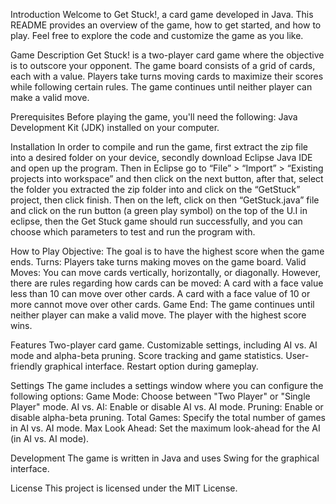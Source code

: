 Introduction
Welcome to Get Stuck!, a card game developed in Java. This README provides an overview of the game, how to get started, and how to play. Feel free to explore the code and customize the game as you like.

Game Description
Get Stuck! is a two-player card game where the objective is to outscore your opponent. The game board consists of a grid of cards, each with a value. Players take turns moving cards to maximize their scores while following certain rules. The game continues until neither player can make a valid move.

Prerequisites
Before playing the game, you'll need the following:
Java Development Kit (JDK) installed on your computer.

Installation
In order to compile and run the game, first extract the zip file into a desired folder on
your device, secondly download Eclipse Java IDE and open up the program. Then in
Eclipse go to “File” > “Import” > “Existing projects into workspace” and then click on
the next button, after that, select the folder you extracted the zip folder into and click
on the “GetStuck” project, then click finish. Then on the left, click on then
“GetStuck.java” file and click on the run button (a green play symbol) on the top of
the U.I in eclipse, then the Get Stuck game should run successfully, and you can
choose which parameters to test and run the program with.

How to Play
Objective: The goal is to have the highest score when the game ends.
Turns: Players take turns making moves on the game board.
Valid Moves: You can move cards vertically, horizontally, or diagonally. However, there are rules regarding how cards can be moved:
A card with a face value less than 10 can move over other cards.
A card with a face value of 10 or more cannot move over other cards.
Game End: The game continues until neither player can make a valid move. The player with the highest score wins.

Features
Two-player card game.
Customizable settings, including AI vs. AI mode and alpha-beta pruning.
Score tracking and game statistics.
User-friendly graphical interface.
Restart option during gameplay.

Settings
The game includes a settings window where you can configure the following options:
Game Mode: Choose between "Two Player" or "Single Player" mode.
AI vs. AI: Enable or disable AI vs. AI mode.
Pruning: Enable or disable alpha-beta pruning.
Total Games: Specify the total number of games in AI vs. AI mode.
Max Look Ahead: Set the maximum look-ahead for the AI (in AI vs. AI mode).

Development
The game is written in Java and uses Swing for the graphical interface.

License
This project is licensed under the MIT License.

